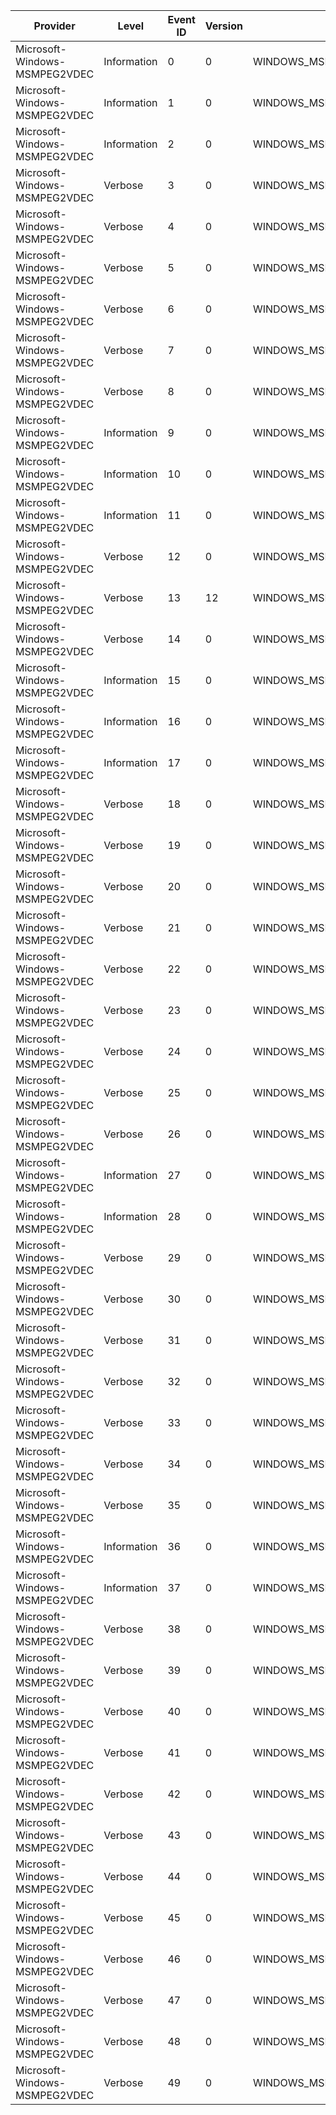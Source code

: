 Provider                       |  Level        |  Event ID  |  Version  |  Channel                      |  Task                        |  Opcode  |  Keyword  |  Message
-------------------------------|---------------|------------|-----------|-------------------------------|------------------------------|----------|-----------|---------
Microsoft-Windows-MSMPEG2VDEC  |  Information  |  0         |  0        |  WINDOWS_MSMPEG2VDEC_CHANNEL  |  H264_NotifyDecode           |          |           |
Microsoft-Windows-MSMPEG2VDEC  |  Information  |  1         |  0        |  WINDOWS_MSMPEG2VDEC_CHANNEL  |  H264_NotifySkip             |          |           |
Microsoft-Windows-MSMPEG2VDEC  |  Information  |  2         |  0        |  WINDOWS_MSMPEG2VDEC_CHANNEL  |  H264_NotifyOutput           |          |           |
Microsoft-Windows-MSMPEG2VDEC  |  Verbose      |  3         |  0        |  WINDOWS_MSMPEG2VDEC_CHANNEL  |  H264_DecodeTask             |  Start   |           |
Microsoft-Windows-MSMPEG2VDEC  |  Verbose      |  4         |  0        |  WINDOWS_MSMPEG2VDEC_CHANNEL  |  H264_DecodeTask             |  Stop    |           |
Microsoft-Windows-MSMPEG2VDEC  |  Verbose      |  5         |  0        |  WINDOWS_MSMPEG2VDEC_CHANNEL  |  H264_EncryptInput           |  Start   |           |
Microsoft-Windows-MSMPEG2VDEC  |  Verbose      |  6         |  0        |  WINDOWS_MSMPEG2VDEC_CHANNEL  |  H264_EncryptInput           |  Stop    |           |
Microsoft-Windows-MSMPEG2VDEC  |  Verbose      |  7         |  0        |  WINDOWS_MSMPEG2VDEC_CHANNEL  |  H264_NotifyCorruptedInput   |          |           |
Microsoft-Windows-MSMPEG2VDEC  |  Verbose      |  8         |  0        |  WINDOWS_MSMPEG2VDEC_CHANNEL  |  H264_SetQualityMode         |          |           |
Microsoft-Windows-MSMPEG2VDEC  |  Information  |  9         |  0        |  WINDOWS_MSMPEG2VDEC_CHANNEL  |  H264_FormatChange           |          |           |
Microsoft-Windows-MSMPEG2VDEC  |  Information  |  10        |  0        |  WINDOWS_MSMPEG2VDEC_CHANNEL  |  MPEG2_NotifyDiscover        |          |           |
Microsoft-Windows-MSMPEG2VDEC  |  Information  |  11        |  0        |  WINDOWS_MSMPEG2VDEC_CHANNEL  |  MPEG2_NotifySkip            |          |           |
Microsoft-Windows-MSMPEG2VDEC  |  Verbose      |  12        |  0        |  WINDOWS_MSMPEG2VDEC_CHANNEL  |  MPEG2_DecodeTask            |  Start   |           |
Microsoft-Windows-MSMPEG2VDEC  |  Verbose      |  13        |  12       |  WINDOWS_MSMPEG2VDEC_CHANNEL  |  MPEG2_DecodeTask            |  Stop    |           |
Microsoft-Windows-MSMPEG2VDEC  |  Verbose      |  14        |  0        |  WINDOWS_MSMPEG2VDEC_CHANNEL  |  MPEG2_NotifyCorruptedInput  |          |           |
Microsoft-Windows-MSMPEG2VDEC  |  Information  |  15        |  0        |  WINDOWS_MSMPEG2VDEC_CHANNEL  |  DShow_Playback              |  Start   |           |
Microsoft-Windows-MSMPEG2VDEC  |  Information  |  16        |  0        |  WINDOWS_MSMPEG2VDEC_CHANNEL  |  DShow_Playback              |  Stop    |           |
Microsoft-Windows-MSMPEG2VDEC  |  Information  |  17        |  0        |  WINDOWS_MSMPEG2VDEC_CHANNEL  |  DShow_NotifyCodec           |          |           |
Microsoft-Windows-MSMPEG2VDEC  |  Verbose      |  18        |  0        |  WINDOWS_MSMPEG2VDEC_CHANNEL  |  DShow_Receive               |  Start   |           |
Microsoft-Windows-MSMPEG2VDEC  |  Verbose      |  19        |  0        |  WINDOWS_MSMPEG2VDEC_CHANNEL  |  DShow_Receive               |  Stop    |           |
Microsoft-Windows-MSMPEG2VDEC  |  Verbose      |  20        |  0        |  WINDOWS_MSMPEG2VDEC_CHANNEL  |  DShow_Deliver               |  Start   |           |
Microsoft-Windows-MSMPEG2VDEC  |  Verbose      |  21        |  0        |  WINDOWS_MSMPEG2VDEC_CHANNEL  |  DShow_Deliver               |  Stop    |           |
Microsoft-Windows-MSMPEG2VDEC  |  Verbose      |  22        |  0        |  WINDOWS_MSMPEG2VDEC_CHANNEL  |  DShow_SetOutputAttribute    |          |           |
Microsoft-Windows-MSMPEG2VDEC  |  Verbose      |  23        |  0        |  WINDOWS_MSMPEG2VDEC_CHANNEL  |  DShow_NotifyQuality         |          |           |
Microsoft-Windows-MSMPEG2VDEC  |  Verbose      |  24        |  0        |  WINDOWS_MSMPEG2VDEC_CHANNEL  |  DShow_NewDXVAConfig         |          |           |
Microsoft-Windows-MSMPEG2VDEC  |  Verbose      |  25        |  0        |  WINDOWS_MSMPEG2VDEC_CHANNEL  |  DShow_GetOutput             |  Start   |           |
Microsoft-Windows-MSMPEG2VDEC  |  Verbose      |  26        |  0        |  WINDOWS_MSMPEG2VDEC_CHANNEL  |  DShow_GetOutput             |  Stop    |           |
Microsoft-Windows-MSMPEG2VDEC  |  Information  |  27        |  0        |  WINDOWS_MSMPEG2VDEC_CHANNEL  |  MFT_Playback                |  Start   |           |
Microsoft-Windows-MSMPEG2VDEC  |  Information  |  28        |  0        |  WINDOWS_MSMPEG2VDEC_CHANNEL  |  MFT_Playback                |  Stop    |           |
Microsoft-Windows-MSMPEG2VDEC  |  Verbose      |  29        |  0        |  WINDOWS_MSMPEG2VDEC_CHANNEL  |  MFT_ProcessInput            |  Start   |           |
Microsoft-Windows-MSMPEG2VDEC  |  Verbose      |  30        |  0        |  WINDOWS_MSMPEG2VDEC_CHANNEL  |  MFT_ProcessInput            |  Stop    |           |
Microsoft-Windows-MSMPEG2VDEC  |  Verbose      |  31        |  0        |  WINDOWS_MSMPEG2VDEC_CHANNEL  |  MFT_ProcessOutput           |  Start   |           |
Microsoft-Windows-MSMPEG2VDEC  |  Verbose      |  32        |  0        |  WINDOWS_MSMPEG2VDEC_CHANNEL  |  MFT_ProcessOutput           |  Stop    |           |
Microsoft-Windows-MSMPEG2VDEC  |  Verbose      |  33        |  0        |  WINDOWS_MSMPEG2VDEC_CHANNEL  |  MFT_SetOutputAttribute      |          |           |
Microsoft-Windows-MSMPEG2VDEC  |  Verbose      |  34        |  0        |  WINDOWS_MSMPEG2VDEC_CHANNEL  |  MFT_NotifySampleLag         |          |           |
Microsoft-Windows-MSMPEG2VDEC  |  Verbose      |  35        |  0        |  WINDOWS_MSMPEG2VDEC_CHANNEL  |  MFT_ProcessMessage          |          |           |
Microsoft-Windows-MSMPEG2VDEC  |  Information  |  36        |  0        |  WINDOWS_MSMPEG2VDEC_CHANNEL  |  DXVA_CreateVideoDecoder     |  Start   |           |
Microsoft-Windows-MSMPEG2VDEC  |  Information  |  37        |  0        |  WINDOWS_MSMPEG2VDEC_CHANNEL  |  DXVA_CreateVideoDecoder     |  Stop    |           |
Microsoft-Windows-MSMPEG2VDEC  |  Verbose      |  38        |  0        |  WINDOWS_MSMPEG2VDEC_CHANNEL  |  DXVA_BeginFrame             |  Start   |           |
Microsoft-Windows-MSMPEG2VDEC  |  Verbose      |  39        |  0        |  WINDOWS_MSMPEG2VDEC_CHANNEL  |  DXVA_BeginFrame             |  Stop    |           |
Microsoft-Windows-MSMPEG2VDEC  |  Verbose      |  40        |  0        |  WINDOWS_MSMPEG2VDEC_CHANNEL  |  DXVA_GetBuffer              |  Start   |           |
Microsoft-Windows-MSMPEG2VDEC  |  Verbose      |  41        |  0        |  WINDOWS_MSMPEG2VDEC_CHANNEL  |  DXVA_GetBuffer              |  Stop    |           |
Microsoft-Windows-MSMPEG2VDEC  |  Verbose      |  42        |  0        |  WINDOWS_MSMPEG2VDEC_CHANNEL  |  DXVA_ReleaseBuffer          |  Start   |           |
Microsoft-Windows-MSMPEG2VDEC  |  Verbose      |  43        |  0        |  WINDOWS_MSMPEG2VDEC_CHANNEL  |  DXVA_ReleaseBuffer          |  Stop    |           |
Microsoft-Windows-MSMPEG2VDEC  |  Verbose      |  44        |  0        |  WINDOWS_MSMPEG2VDEC_CHANNEL  |  DXVA_Execute                |  Start   |           |
Microsoft-Windows-MSMPEG2VDEC  |  Verbose      |  45        |  0        |  WINDOWS_MSMPEG2VDEC_CHANNEL  |  DXVA_Execute                |  Stop    |           |
Microsoft-Windows-MSMPEG2VDEC  |  Verbose      |  46        |  0        |  WINDOWS_MSMPEG2VDEC_CHANNEL  |  DXVA_EndFrame               |  Start   |           |
Microsoft-Windows-MSMPEG2VDEC  |  Verbose      |  47        |  0        |  WINDOWS_MSMPEG2VDEC_CHANNEL  |  DXVA_EndFrame               |  Stop    |           |
Microsoft-Windows-MSMPEG2VDEC  |  Verbose      |  48        |  0        |  WINDOWS_MSMPEG2VDEC_CHANNEL  |  MPEG2_EncryptInput          |  Start   |           |
Microsoft-Windows-MSMPEG2VDEC  |  Verbose      |  49        |  0        |  WINDOWS_MSMPEG2VDEC_CHANNEL  |  MPEG2_EncryptInput          |  Stop    |           |